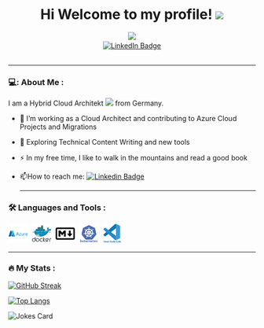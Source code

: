   <h1 align="center">
  Hi Welcome to my profile!
  <img src="https://media.giphy.com/media/hvRJCLFzcasrR4ia7z/giphy.gif" width="30px"/>
</h1>
  </div>


<div id="header" align="center">
  <img src="https://media0.giphy.com/media/3kPDmoWdBpQPNhCnUG/giphy.gif?cid=ecf05e47k06say0go6evcbnrc2moiyqlikns6mwsoga77565&rid=giphy.gif&ct=s" width="100"/>
</div>

<div id="badges" align="center">
  <a href="https://www.linkedin.com/in/scrob-nica-septimiu">
    <img src="https://img.shields.io/badge/LinkedIn-blue?style=for-the-badge&logo=linkedin&logoColor=white" alt="LinkedIn Badge"/>
  </a>
 </div>
 
<div align="center">
 <img src="https://komarev.com/ghpvc/?username=SeptimiuSN&style=flat-square&color=blue" alt=""/>
 </div>

---

### 💻: About Me :
  
  I am a Hybrid Cloud Architekt <img src="https://media1.giphy.com/media/dWesBcTLavkZuG35MI/giphy.gif?cid=790b761121e4405b432ccfabdac831298e7a5d72f9db39e3&rid=giphy.gif&ct=g"> from Germany.
  
- :telescope: I’m working as a Cloud Architect and contributing to Azure Cloud Projects and Migrations

- :seedling: Exploring Technical Content Writing and new tools

- :zap: In my free time, I like to walk in the mountains and read a good book

- :mailbox:How to reach me: [![Linkedin Badge](https://img.shields.io/badge/LinkedIn-blue?style=for-the-badge&logo=linkedin&logoColor=white)](https://www.linkedin.com/in/scrob-nica-septimiu)
  
  ---

### :hammer_and_wrench: Languages and Tools :
  <div>
  <img src="https://github.com/devicons/devicon/blob/master/icons/azure/azure-original-wordmark.svg" title="Azure" alt="Azure" width="40" height="40"/>&nbsp;
  <img src="https://github.com/devicons/devicon/blob/master/icons/docker/docker-original-wordmark.svg" title="Docker" alt="Docker" width="40" height="40"/>&nbsp;
  <img src="https://github.com/devicons/devicon/blob/master/icons/markdown/markdown-original.svg" title="Markdown" alt="Markdown" width="40" height="40"/>&nbsp;
  <img src="https://raw.githubusercontent.com/devicons/devicon/1119b9f84c0290e0f0b38982099a2bd027a48bf1/icons/kubernetes/kubernetes-plain-wordmark.svg" title="Kubernetes" alt="Kubernetes" width="40" height="40"/>&nbsp;
  <img src="https://github.com/devicons/devicon/blob/master/icons/vscode/vscode-original-wordmark.svg" title="VSCode" alt="VSCode" width="40" height="40"/>&nbsp;
  </div>

---

### :fire: My Stats :

 [![GitHub Streak](http://github-readme-streak-stats.herokuapp.com?user=SeptimiuSN&theme=dark&background=000000)](https://git.io/streak-stats)
 
 [![Top Langs](https://github-readme-stats.vercel.app/api/top-langs/?username=SeptimiuSN&layout=compact&theme=vision-friendly-dark)](https://github.com/anuraghazra/github-readme-stats)
 
<!-- HTML -->
<img src="https://readme-jokes.vercel.app/api" alt="Jokes Card" />

<!--
**SSeptimiu/SSeptimiu** is a ✨ _special_ ✨ repository because its `README.md` (this file) appears on your GitHub profile.

Here are some ideas to get you started:

- 🔭 I’m currently working on ...
- 🌱 I’m currently learning ...
- 👯 I’m looking to collaborate on ...
- 🤔 I’m looking for help with ...
- 💬 Ask me about ...
- 📫 How to reach me: ...
- 😄 Pronouns: ...
- ⚡ Fun fact: ...
-->

